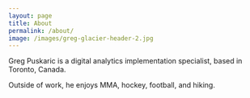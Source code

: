 ```yaml
---
layout: page
title: About
permalink: /about/
image: /images/greg-glacier-header-2.jpg
---
```


Greg Puskaric is a digital analytics implementation specialist, based in Toronto, Canada. 

Outside of work, he enjoys MMA, hockey, football, and hiking.
